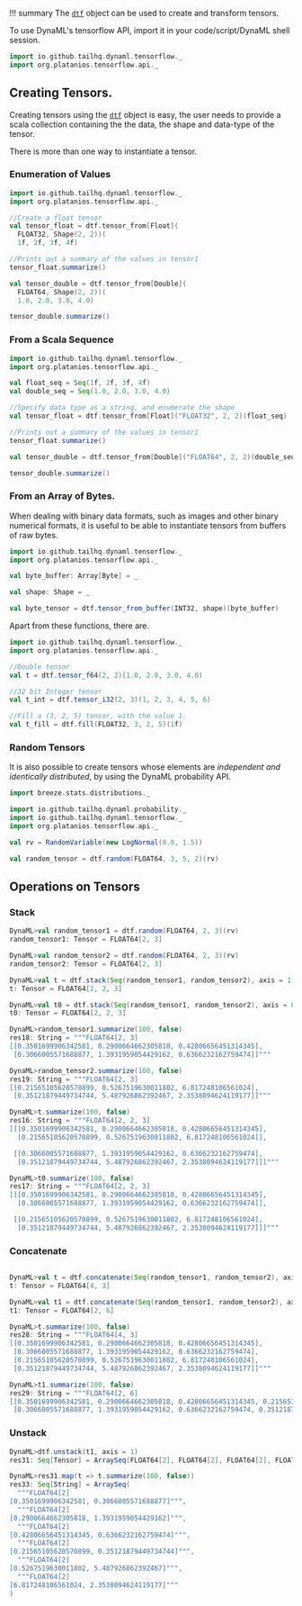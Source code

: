 !!! summary
    The [`dtf`](https://transcendent-ai-labs.github.io/api_docs/DynaML/recent/dynaml-core/#io.github.mandar2812.dynaml.tensorflow.package) 
    object can be used to create and transform tensors.
    
To use DynaML's tensorflow API, import it in your code/script/DynaML shell session.

```scala
import io.github.tailhq.dynaml.tensorflow._
import org.platanios.tensorflow.api._
```

## Creating Tensors.

Creating tensors using the [`dtf`](https://transcendent-ai-labs.github.io/api_docs/DynaML/recent/dynaml-core/#io.github.mandar2812.dynaml.tensorflow.package) 
object is easy, the user needs to provide a scala collection containing the
the data, the shape and data-type of the tensor. 

There is more than one way to instantiate a tensor.

### Enumeration of Values

```scala
import io.github.tailhq.dynaml.tensorflow._
import org.platanios.tensorflow.api._

//Create a float tensor
val tensor_float = dtf.tensor_from[Float](
  FLOAT32, Shape(2, 2))(
  1f, 2f, 3f, 4f)

//Prints out a summary of the values in tensor1
tensor_float.summarize()

val tensor_double = dtf.tensor_from[Double](
  FLOAT64, Shape(2, 2))(
  1.0, 2.0, 3.0, 4.0)

tensor_double.summarize()
```

### From a Scala Sequence

```scala
import io.github.tailhq.dynaml.tensorflow._
import org.platanios.tensorflow.api._

val float_seq = Seq(1f, 2f, 3f, 4f)
val double_seq = Seq(1.0, 2.0, 3.0, 4.0)

//Specify data type as a string, and enumerate the shape
val tensor_float = dtf.tensor_from[Float]("FLOAT32", 2, 2)(float_seq)

//Prints out a summary of the values in tensor1
tensor_float.summarize()

val tensor_double = dtf.tensor_from[Double]("FLOAT64", 2, 2)(double_seq)

tensor_double.summarize()
```

### From an Array of Bytes.

When dealing with binary data formats, such as images and other binary numerical formats, 
it is useful to be able to instantiate tensors from buffers of raw bytes.

```scala
import io.github.tailhq.dynaml.tensorflow._
import org.platanios.tensorflow.api._

val byte_buffer: Array[Byte] = _

val shape: Shape = _

val byte_tensor = dtf.tensor_from_buffer(INT32, shape)(byte_buffer)
```

Apart from these functions, there are.

```scala
import io.github.tailhq.dynaml.tensorflow._
import org.platanios.tensorflow.api._

//Double tensor
val t = dtf.tensor_f64(2, 2)(1.0, 2.0, 3.0, 4.0)

//32 bit Integer tensor
val t_int = dtf.tensor_i32(2, 3)(1, 2, 3, 4, 5, 6)

//Fill a (3, 2, 5) tensor, with the value 1.
val t_fill = dtf.fill(FLOAT32, 3, 2, 5)(1f)

```

### Random Tensors

It is also possible to create tensors whose elements are _independent and identically distributed_, by using the DynaML
probability API.

```scala
import breeze.stats.distributions._

import io.github.tailhq.dynaml.probability._
import io.github.tailhq.dynaml.tensorflow._
import org.platanios.tensorflow.api._

val rv = RandomVariable(new LogNormal(0.0, 1.5))

val random_tensor = dtf.random(FLOAT64, 3, 5, 2)(rv)

```

## Operations on Tensors

### Stack

```scala
DynaML>val random_tensor1 = dtf.random(FLOAT64, 2, 3)(rv) 
random_tensor1: Tensor = FLOAT64[2, 3]

DynaML>val random_tensor2 = dtf.random(FLOAT64, 2, 3)(rv) 
random_tensor2: Tensor = FLOAT64[2, 3]

DynaML>val t = dtf.stack(Seq(random_tensor1, random_tensor2), axis = 1) 
t: Tensor = FLOAT64[2, 2, 3]

DynaML>val t0 = dtf.stack(Seq(random_tensor1, random_tensor2), axis = 0) 
t0: Tensor = FLOAT64[2, 2, 3]

DynaML>random_tensor1.summarize(100, false) 
res18: String = """FLOAT64[2, 3]
[[0.3501699906342581, 0.2900664662305818, 0.42806656451314345],
 [0.3066005571688877, 1.3931959054429162, 0.6366232162759474]]"""

DynaML>random_tensor2.summarize(100, false) 
res19: String = """FLOAT64[2, 3]
[[0.21565105620570899, 0.5267519630011802, 6.817248106561024],
 [0.35121879449734744, 5.487926862392467, 2.3538094624119177]]"""

DynaML>t.summarize(100, false) 
res16: String = """FLOAT64[2, 2, 3]
[[[0.3501699906342581, 0.2900664662305818, 0.42806656451314345],
  [0.21565105620570899, 0.5267519630011802, 6.817248106561024]],

 [[0.3066005571688877, 1.3931959054429162, 0.6366232162759474],
  [0.35121879449734744, 5.487926862392467, 2.3538094624119177]]]"""

DynaML>t0.summarize(100, false) 
res17: String = """FLOAT64[2, 2, 3]
[[[0.3501699906342581, 0.2900664662305818, 0.42806656451314345],
  [0.3066005571688877, 1.3931959054429162, 0.6366232162759474]],

 [[0.21565105620570899, 0.5267519630011802, 6.817248106561024],
  [0.35121879449734744, 5.487926862392467, 2.3538094624119177]]]"""


```

### Concatenate

```scala

DynaML>val t = dtf.concatenate(Seq(random_tensor1, random_tensor2), axis = 0) 
t: Tensor = FLOAT64[4, 3]

DynaML>val t1 = dtf.concatenate(Seq(random_tensor1, random_tensor2), axis = 1) 
t1: Tensor = FLOAT64[2, 6]

DynaML>t.summarize(100, false) 
res28: String = """FLOAT64[4, 3]
[[0.3501699906342581, 0.2900664662305818, 0.42806656451314345],
 [0.3066005571688877, 1.3931959054429162, 0.6366232162759474],
 [0.21565105620570899, 0.5267519630011802, 6.817248106561024],
 [0.35121879449734744, 5.487926862392467, 2.3538094624119177]]"""

DynaML>t1.summarize(100, false) 
res29: String = """FLOAT64[2, 6]
[[0.3501699906342581, 0.2900664662305818, 0.42806656451314345, 0.21565105620570899, 0.5267519630011802, 6.817248106561024],
 [0.3066005571688877, 1.3931959054429162, 0.6366232162759474, 0.35121879449734744, 5.487926862392467, 2.3538094624119177]]"""


```

### Unstack

```scala
DynaML>dtf.unstack(t1, axis = 1) 
res31: Seq[Tensor] = ArraySeq(FLOAT64[2], FLOAT64[2], FLOAT64[2], FLOAT64[2], FLOAT64[2], FLOAT64[2])

DynaML>res31.map(t => t.summarize(100, false)) 
res33: Seq[String] = ArraySeq(
  """FLOAT64[2]
[0.3501699906342581, 0.3066005571688877]""",
  """FLOAT64[2]
[0.2900664662305818, 1.3931959054429162]""",
  """FLOAT64[2]
[0.42806656451314345, 0.6366232162759474]""",
  """FLOAT64[2]
[0.21565105620570899, 0.35121879449734744]""",
  """FLOAT64[2]
[0.5267519630011802, 5.487926862392467]""",
  """FLOAT64[2]
[6.817248106561024, 2.3538094624119177]"""
)


```